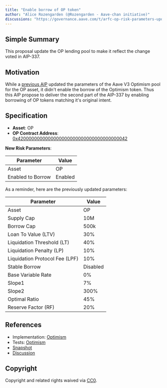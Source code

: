 ```yaml
---
title: "Enable borrow of OP token"
author: "Alice Rozengarden (@Rozengarden - Aave-chan initiative)"
discussions: "https://governance.aave.com/t/arfc-op-risk-parameters-update-aave-v3-optimism-pool/14633"
---
```


## Simple Summary

This proposal update the OP lending pool to make it reflect the change voted in AIP-337.

## Motivation

While a [previous AIP](https://app.aave.com/governance/proposal/337/) updated the parameters of the Aave V3 Optimism pool for the OP asset, it didn't enable the borrow of the Optimism token. Thus this AIP propose to deliver the second part of the AIP-337 by enabling borrowing of OP tokens matching it's original intent.

## Specification

- **Asset**: OP
- **OP Contract Address**: [0x4200000000000000000000000000000000000042](https://optimistic.etherscan.io/address/0x4200000000000000000000000000000000000042)

**New Risk Parameters**:

| Parameter         | Value   |
| ----------------- | ------- |
| Asset             | OP      |
| Enabled to Borrow | Enabled |

As a reminder, here are the previously updated parameters:

| Parameter                      | Value    |
| ------------------------------ | -------- |
| Asset                          | OP       |
| Supply Cap                     | 10M      |
| Borrow Cap                     | 500k     |
| Loan To Value (LTV)            | 30%      |
| Liquidation Threshold (LT)     | 40%      |
| Liquidation Penalty (LP)       | 10%      |
| Liquidation Protocol Fee (LPF) | 10%      |
| Stable Borrow                  | Disabled |
| Base Variable Rate             | 0%       |
| Slope1                         | 7%       |
| Slope2                         | 300%     |
| Optimal Ratio                  | 45%      |
| Reserve Factor (RF)            | 20%      |

## References

- Implementation: [Optimism](https://github.com/bgd-labs/aave-proposals/blob/main/src/20231016_AaveV3_Opt_EnableBorrowOfOPToken/AaveV3_Optimism_EnableBorrowOfOPToken_20231016.sol)
- Tests: [Optimism](https://github.com/bgd-labs/aave-proposals/blob/main/src/20231016_AaveV3_Opt_EnableBorrowOfOPToken/AaveV3_Optimism_EnableBorrowOfOPToken_20231016.t.sol)
- [Snapshot](https://snapshot.org/#/aave.eth/proposal/0x617adb838ce95e319f06f72e177ad62cd743c2fe3fd50d6340dfc8606fbdd0b3)
- [Discussion](https://governance.aave.com/t/arfc-op-risk-parameters-update-aave-v3-optimism-pool/14633)

## Copyright

Copyright and related rights waived via [CC0](https://creativecommons.org/publicdomain/zero/1.0/).
